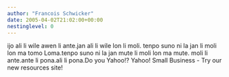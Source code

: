 ```yaml
---
author: "Francois Schwicker"
date: 2005-04-02T21:02:00+00:00
nestinglevel: 0
---
```

ijo ali li wile awen li ante.jan ali li wile lon li moli. tenpo suno ni la jan li moli lon ma tomo Loma.tenpo suno ni la jan mute li moli lon ma mute. moli li ante.ante li pona.ali li pona.Do you Yahoo!? Yahoo! Small Business - Try our new resources site!